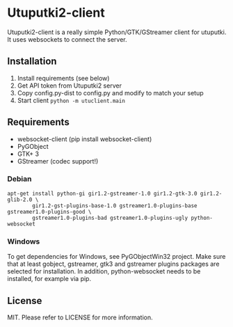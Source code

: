 # Utuputki2-client

Utuputki2-client is a really simple Python/GTK/GStreamer client for utuputki. It uses websockets to connect the server.

## Installation

1. Install requirements (see below)
2. Get API token from Utuputki2 server
3. Copy config.py-dist to config.py and modify to match your setup
4. Start client `python -m utuclient.main`

## Requirements

* websocket-client (pip install websocket-client)
* PyGObject
* GTK+ 3
* GStreamer (codec support!)

### Debian
```
apt-get install python-gi gir1.2-gstreamer-1.0 gir1.2-gtk-3.0 gir1.2-glib-2.0 \
        gir1.2-gst-plugins-base-1.0 gstreamer1.0-plugins-base gstreamer1.0-plugins-good \
        gstreamer1.0-plugins-bad gstreamer1.0-plugins-ugly python-websocket
```

### Windows

To get dependencies for Windows, see PyGObjectWin32 project. Make sure that at least gobject, gstreamer, 
gtk3 and gstreamer plugins packages are selected for installation. In addition, python-websocket needs to be installed,
for example via pip.

## License

MIT. Please refer to LICENSE for more information.
